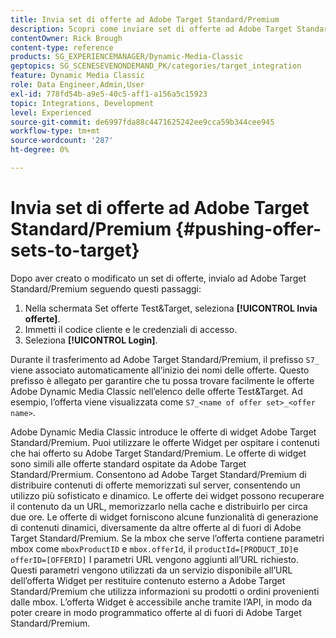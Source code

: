 ```yaml
---
title: Invia set di offerte ad Adobe Target Standard/Premium
description: Scopri come inviare set di offerte ad Adobe Target Standard/Premium da Adobe Dynamic Media Classic.
contentOwner: Rick Brough
content-type: reference
products: SG_EXPERIENCEMANAGER/Dynamic-Media-Classic
geptopics: SG_SCENESEVENONDEMAND_PK/categories/target_integration
feature: Dynamic Media Classic
role: Data Engineer,Admin,User
exl-id: 778fd54b-a9e5-40c5-aff1-a156a5c15923
topic: Integrations, Development
level: Experienced
source-git-commit: de6997fda88c4471625242ee9cca59b344cee945
workflow-type: tm+mt
source-wordcount: '287'
ht-degree: 0%

---
```


# Invia set di offerte ad Adobe Target Standard/Premium {#pushing-offer-sets-to-target}

Dopo aver creato o modificato un set di offerte, invialo ad Adobe Target Standard/Premium seguendo questi passaggi:

1. Nella schermata Set offerte Test&amp;Target, seleziona **[!UICONTROL Invia offerte]**.
1. Immetti il codice cliente e le credenziali di accesso.
1. Seleziona **[!UICONTROL Login]**.

Durante il trasferimento ad Adobe Target Standard/Premium, il prefisso `S7_` viene associato automaticamente all’inizio dei nomi delle offerte. Questo prefisso è allegato per garantire che tu possa trovare facilmente le offerte Adobe Dynamic Media Classic nell’elenco delle offerte Test&amp;Target. Ad esempio, l’offerta viene visualizzata come `S7_<name of offer set>_<offer name>`.

Adobe Dynamic Media Classic introduce le offerte di widget Adobe Target Standard/Premium. Puoi utilizzare le offerte Widget per ospitare i contenuti che hai offerto su Adobe Target Standard/Premium. Le offerte di widget sono simili alle offerte standard ospitate da Adobe Target Standard/Prermium. Consentono ad Adobe Target Standard/Premium di distribuire contenuti di offerte memorizzati sul server, consentendo un utilizzo più sofisticato e dinamico. Le offerte dei widget possono recuperare il contenuto da un URL, memorizzarlo nella cache e distribuirlo per circa due ore. Le offerte di widget forniscono alcune funzionalità di generazione di contenuti dinamici, diversamente da altre offerte al di fuori di Adobe Target Standard/Premium. Se la mbox che serve l’offerta contiene parametri mbox come `mboxProductID` e `mbox.offerId`, il `productId=[PRODUCT_ID]`e `offerID=[OFFERID]` I parametri URL vengono aggiunti all’URL richiesto. Questi parametri vengono utilizzati da un servizio disponibile all’URL dell’offerta Widget per restituire contenuto esterno a Adobe Target Standard/Premium che utilizza informazioni su prodotti o ordini provenienti dalle mbox. L’offerta Widget è accessibile anche tramite l’API, in modo da poter creare in modo programmatico offerte al di fuori di Adobe Target Standard/Premium.

